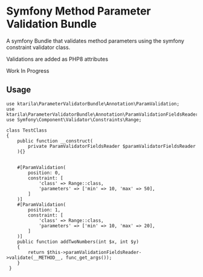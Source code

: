 # Symfony Method Parameter Validation Bundle

A symfony Bundle that validates method parameters
using the symfony constraint validator class.

Validations are added as PHP8 attributes

Work In Progress

## Usage

```
use ktarila\ParameterValidatorBundle\Annotation\ParamValidation;
use ktarila\ParameterValidatorBundle\Annotation\ParamValidationFieldsReader;
use Symfony\Component\Validator\Constraints\Range;

class TestClass
{
    public function __construct(
        private ParamValidatorFieldsReader $paramValidatorFieldsReader
    ){}


    #[ParamValidation(
        position: 0,
        constraint: [
            'class' => Range::class,
            'parameters' => ['min' => 10, 'max' => 50],
        ]
    )]
    #[ParamValidation(
        position: 1,
        constraint: [
            'class' => Range::class,
            'parameters' => ['min' => 10, 'max' => 20],
        ]
    )]
    public function addTwoNumbers(int $x, int $y)
    {
        return $this->paramValidationFieldsReader->validate(__METHOD__, func_get_args());
    }
 }

```
